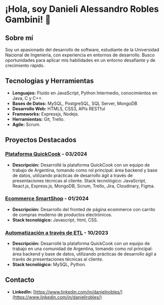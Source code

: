 # ¡Hola, soy Danieli Alessandro Robles Gambini! 👋

## Sobre mí
Soy un apasionado del desarrollo de software, estudiante de la Universidad Nacional de Ingeniería, con experiencia en entornos de desarrollo. Busco oportunidades para aplicar mis habilidades en un entorno desafiante y de crecimiento rápido.

## Tecnologías y Herramientas
- **Lenguajes:**  Fluido en JavaScript, Python Intermedio, conocimientos en Java, C y C++.
- **Bases de Datos:** MySQL, PostgreSQL, SQL Server, MongoDB
- **Desarrollo Web:** HTML5, CSS3, APIs RESTful
- **Frameworks:** Expressjs, Nodejs.
- **Herramientas:** Git, Trello.
- **Agile:** Scrum.


## Proyectos Destacados

### [Plataforma QuickCook](https://github.com/No-Country/c17-04-m-node-react/tree/main) - 03/2024
- **Descripción:** Desarrollé la plataforma QuickCook con un equipo de trabajo de Argentina, tomando como rol principal: área backend y base de datos, utilizando prácticas de desarrollo ágil a través de presentaciones técnicas al cliente.
Stack tecnológico: JavaScript, React.js, Express.js, MongoDB, Scrum, Trello, Jira, Cloudinary, Figma.


### [Ecommerce SmartShop](https://github.com/Alessdev/shopping-cart-) - 01/2024
- **Descripción:** Desarrollo del fronted de página ecommerce con carrito de compras moderno de productos electrónicos.
- **Stack tecnológico:** Javascript, html, CSS.

### [Automatización a través de ETL](https://github.com/Alessdev/Python-SQL-ETL) - 10/2023
- **Descripción:** Desarrollé la plataforma QuickCook con un equipo de trabajo en una comunidad de Argentina, tomando como rol principal: área backend y base de datos, utilizando prácticas de desarrollo ágil a través de presentaciones técnicas al cliente.
- **Stack tecnológico:** MySQL, Python.




## Contacto
- **LinkedIn:** [https://www.linkedin.com/in/danielirobles/](https://www.linkedin.com/in/danielirobles/)
